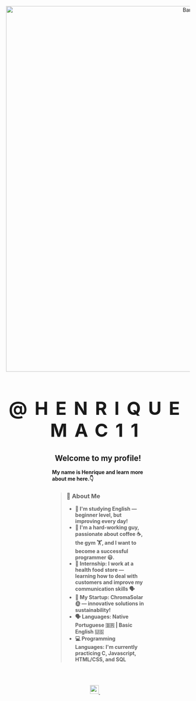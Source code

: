 <div align="center">
  <img src="https://github.com/user-attachments/assets/060db278-3a1d-4030-8435-54f4de53ef67" alt="Banner" width="1000">
   <h1 style="font-size: 50px; font-weight: 900; text-transform: uppercase; letter-spacing: 20px;"><strong>@Henriquemac11<strong></h1>
</div>

<div style="width: 50%; margin: 0 auto; text-align: left;">
  <h2 style="text-align: center;">Welcome to my profile!</h2>
  <p><strong>My name is Henrique and learn more about me here.👇</strong></p>
  
<blockquote>
  <h3>👋 About Me</h3>
  <ul>
    <li>📖 I'm studying <strong>English</strong> — beginner level, but improving every day!</li>
    <li>💬 I'm a <strong>hard-working guy</strong>, passionate about <strong>coffee ☕, the gym 🏋️</strong>, and I want to become a <strong>successful programmer 😃</strong>.</li>
    <li>💼 <strong>Internship:</strong> I work at a health food store — learning how to deal with customers and improve my communication skills 🗣️</li>
    <li>🚀 <strong>My Startup:</strong> <strong>ChromaSolar 🌞</strong> — innovative solutions in sustainability!</li>
    <li>🗣️ <strong>Languages:</strong> Native Portuguese 🇧🇷 | Basic English 🇺🇸</li>
    <li>💻 <strong>Programming Languages:</strong> I'm currently practicing C, Javascript, HTML/CSS, and SQL</li>
  </ul>
</blockquote>

<br><br>

<div align="center">

  <a href="https://www.instagram.com/heenriquemaciel/" alt="Instagram">
    <img src="https://logoyab.com/wp-content/uploads/2023/12/%D9%84%D9%88%DA%AF%D9%88-%D8%A7%DB%8C%D9%86%D8%B3%D8%AA%D8%A7%DA%AF%D8%B1%D8%A7%D9%85-1030x1030.png" width="24" height="24" />
  </a> &nbsp;&nbsp;&nbsp;&nbsp;&nbsp;
  
<div/>

